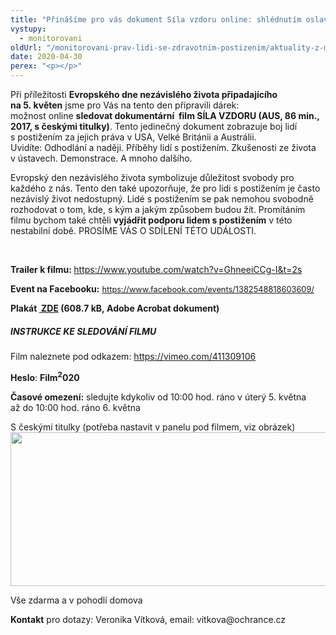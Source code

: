 ```yaml
---
title: "Přinášíme pro vás dokument Síla vzdoru online: shlédnutím oslavíte nezávislost"
vystupy:
  - monitorovani
oldUrl: "/monitorovani-prav-lidi-se-zdravotnim-postizenim/aktuality-z-monitorovani/aktuality-z-monitorovani-2020/prinasime-pro-vas-dokument-sila-vzdoru-online-shlednutim-oslavite-nezavislost/"
date: 2020-04-30
perex: "<p></p>"
---
```


<!-- imported from the old website -->

<p>Při příležitosti <b>Evropského dne nezávislého života připadajícího na 5. květen</b> jsme pro Vás na tento den připravili dárek: možnost online <b>sledovat dokumentární  film SÍLA VZDORU (AUS, 86 min., 2017, s českými titulky)</b>. Tento jedinečný dokument zobrazuje boj lidí s postižením za jejich práva v USA, Velké Británii a Austrálii. Uvidíte: Odhodlání a naději. Příběhy lidí s postižením. Zkušenosti ze života v ústavech. Demonstrace. A mnoho dalšího.</p><p>Evropský den nezávislého života symbolizuje důležitost svobody pro každého z nás. Tento den také upozorňuje, že pro lidi s postižením je často nezávislý život nedostupný. Lidé s postižením se pak nemohou svobodně rozhodovat o tom, kde, s kým a jakým způsobem budou žít. Promítáním filmu bychom také chtěli <b>vyjádřit podporu lidem s postižením</b> v této nestabilní době. PROSÍME VÁS O SDÍLENÍ TÉTO UDÁLOSTI. </p><br /><p><b>Trailer k filmu: </b><a href="https://www.youtube.com/watch?v=GhneeiCCg-I&amp;t=2s" id="LPlnk105433" previewremoved="true">https://www.youtube.com/watch?v=GhneeiCCg-I&amp;t=2s</a></p><p><b>Event na Facebooku:</b> <a href="https://www.facebook.com/events/1382548818603609/" style="font-size: 12.8px;">https://www.facebook.com/events/1382548818603609/</a></p><p><b>Plakát <a title="Otevření do nového okna" href="/uploads-import/CRPD/obrazky/Plaka__t_Si__la_vzdoru_s_odkazem.pdf" target="_blank"> ZDE</a> (608.7 kB, Adobe Acrobat dokument)</b></p><h5>INSTRUKCE KE SLEDOVÁNÍ FILMU</h5><p>Film naleznete pod odkazem: <a href="https://vimeo.com/411309106" target="_blank" rel="noopener noreferrer" id="LPlnk43957" previewremoved="true">https://vimeo.com/411309106</a></p><p><b>Heslo</b>: <b>Film<sup>2</sup>020</b></p><p><b>Časové omezení:</b> sledujte kdykoliv od 10:00 hod. ráno v úterý 5. května až do 10:00 hod. ráno 6. května</p><p>S českými titulky (potřeba nastavit v panelu pod filmem, viz obrázek)<br /><img src="/uploads-import/uploads/RTEmagicC_Vimeo_-_na__vod_na_titulky.jpg.jpg" width="558" height="246" alt="" /></p><p>Vše zdarma a v pohodlí domova</p><p><b>Kontakt</b> pro dotazy: Veronika Vítková, email: vitkova@ochrance.cz</p>
